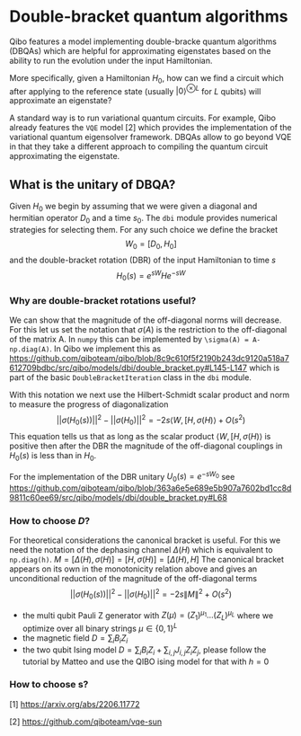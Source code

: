 # Double-bracket quantum algorithms

Qibo features a model implementing double-bracke quantum algorithms (DBQAs) which are helpful for approximating eigenstates based on the ability to run the evolution under the input Hamiltonian.

More specifically, given a Hamiltonian $H_0$, how can we find a circuit which after applying to the reference state (usually $|0\rangle^{\otimes L}$ for $L$ qubits) will approximate an eigenstate?

A standard way is to run variational quantum circuits. For example, Qibo already features  the `VQE` model [2] which provides the implementation of the variational quantum eigensolver framework.
DBQAs allow to go beyond VQE in that they take a different approach to compiling the quantum circuit approximating the eigenstate.

## What is the unitary of DBQA?

Given $H_0$ we begin by assuming that we were given a diagonal and hermitian operator $D_0$ and a time $s_0$.
The `dbi` module provides numerical strategies for selecting them.
For any such choice we define the bracket
$$ W_0 = [D_0, H_0]$$
and the double-bracket rotation (DBR) of the input Hamiltonian to time $s$
$$H_0(s) = e^{sW} H e^{- s W}$$

### Why are double-bracket rotations useful?
We can show that the magnitude of the off-diagonal norms will decrease.
For this let us set the notation that $\sigma(A)$ is the restriction to the off-diagonal of the matrix A.
In `numpy` this can be implemented by `\sigma(A) = A-np.diag(A)`. In Qibo we implement this as
https://github.com/qiboteam/qibo/blob/8c9c610f5f2190b243dc9120a518a7612709bdbc/src/qibo/models/dbi/double_bracket.py#L145-L147
which is part of the basic `DoubleBracketIteration` class in the `dbi` module.

With this notation we next use the Hilbert-Schmidt scalar product and norm to measure the progress of diagonalization
 $$||\sigma(H_0(s))||^2- ||\sigma (H_0 )||^2= -2s \langle W, [H,\sigma(H)\rangle+O(s^2)$$
This equation tells us that as long as the scalar product $\langle W, [H,\sigma(H)\rangle$ is positive then after the DBR the magnitude of the off-diagonal couplings in $H_0(s)$ is less than in $H_0$.

For the implementation of the DBR unitary $U_0(s) = e^{-s W_0}$ see
https://github.com/qiboteam/qibo/blob/363a6e5e689e5b907a7602bd1cc8d9811c60ee69/src/qibo/models/dbi/double_bracket.py#L68

### How to choose $D$?

For theoretical considerations the canonical bracket is useful.
For this we need the notation of the dephasing channel $\Delta(H)$ which is equivalent to `np.diag(h)`.
 $M = [\Delta(H),\sigma(H)]= [H,\sigma(H)]= [\Delta(H),H]$
 The canonical bracket appears on its own in the monotonicity relation above and gives an unconditional reduction of the magnitude of the off-diagonal terms
 $$||\sigma(H_0(s))||^2- ||\sigma (H_0 )||^2= -2s \|M\|^2+O(s^2)$$
- the multi qubit Pauli Z generator with $Z(\mu) = (Z_1)^{\mu_1}\ldots (Z_L)^{\mu_L}$ where we optimize over all binary strings $\mu\in \{0,1\}^L$
- the magnetic field $D = \sum_i B_i Z_i$
- the two qubit Ising model $D  = \sum_i B_i Z_i + \sum_{i,j} J_{i,j} Z_i Z_j$, please follow the tutorial by Matteo and use the QIBO ising model for that with $h=0$


### How to choose s?






[1] https://arxiv.org/abs/2206.11772

[2] https://github.com/qiboteam/vqe-sun
